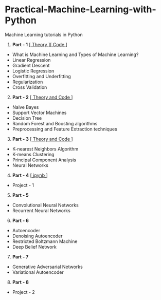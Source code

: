 # Practical-Machine-Learning-with-Python
Machine Learning tutorials in Python

1. **Part - 1** [[ Theory ](https://savan77.github.io/blog/machine-learning-part1.html)][[ Code ](https://github.com/savan77/Practical-Machine-Learning-With-Python/blob/master/Part%20-%201/Practical%20Machine%20Learning%20With%20Python%20%5BPart%20-%201%5D.ipynb)]
- What is Machine Learning and Types of Machine Learning?
- Linear Regression
- Gradient Descent
- Logistic Regression
- Overfitting and Underfitting
- Regularization
- Cross Validation

2. **Part - 2** [[ Theory and Code ](https://github.com/savan77/Practical-Machine-Learning-With-Python/blob/master/Part%20-%202/Practical%20Machine%20Learning%20With%20Python%20-%20Part%202.ipynb)]
- Naive Bayes
- Support Vector Machines
- Decision Tree
- Random Forest and Boosting algorithms
- Preprocessing and Feature Extraction techniques

3. **Part - 3** [[ Theory and Code ](https://github.com/savan77/Practical-Machine-Learning-With-Python/blob/master/Part%20-%203/Practical%20Machine%20Learning%20With%20Python%20-%20Part%203.ipynb)]
- K-nearest Neighbors Algorithm
- K-means Clustering
- Principal Component Analysis
- Neural Networks

4. **Part - 4** [[ ipynb ](https://github.com/savan77/Practical-Machine-Learning-With-Python/blob/master/Part%20-%204/Titanic_survival.ipynb)]
- Project - 1

5. **Part - 5**
- Convolutional Neural Networks
- Recurrent Neural Networks

6. **Part - 6**
- Autoencoder
- Denoising Autoencoder
- Restricted Boltzmann Machine
- Deep Belief Network

7. **Part - 7**
- Generative Adversarial Networks
- Variational Autoencoder

8. **Part - 8**
- Project - 2